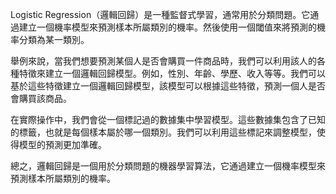 Logistic Regression（邏輯回歸）是一種監督式學習，通常用於分類問題。它通過建立一個機率模型來預測樣本所屬類別的機率。然後使用一個閾值來將預測的機率分類為某一類別。

舉例來說，當我們想要預測某個人是否會購買一件商品時，我們可以利用該人的各種特徵來建立一個邏輯回歸模型。例如，性別、年齡、學歷、收入等等。我們可以基於這些特徵建立一個邏輯回歸模型，該模型可以根據這些特徵，預測一個人是否會購買該商品。

在實際操作中，我們會從一個標記過的數據集中學習模型。這些數據集包含了已知的標籤，也就是每個樣本屬於哪一個類別。我們可以利用這些標記來調整模型，使得模型的預測更加準確。

總之，邏輯回歸是一個用於分類問題的機器學習算法，它通過建立一個機率模型來預測樣本所屬類別的機率。